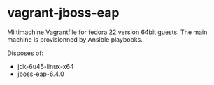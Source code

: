 # vagrant-jboss-eap

Miltimachine Vagrantfile for fedora 22 version 64bit guests.
The main machine is provisionned by Ansible playbooks.

Disposes of:
- jdk-6u45-linux-x64
- jboss-eap-6.4.0

